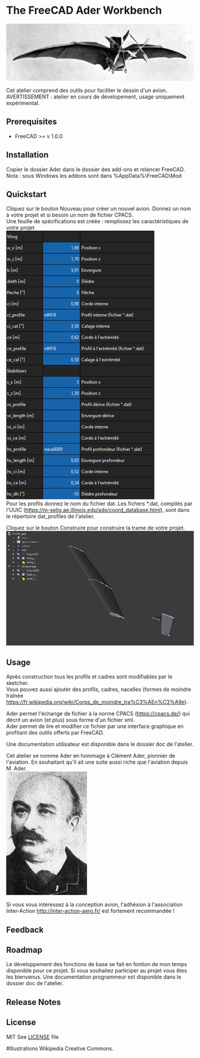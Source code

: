 # The FreeCAD Ader Workbench

![L'Avion](/doc/resources/avion_ader.png)

Cet atelier comprend des outils pour faciliter le dessin d'un avion.  
AVERTISSEMENT : atelier en cours de dévelopement, usage uniquement expérimental.  

## Prerequisites
* FreeCAD >= v 1.0.0  


## Installation
Copier le dossier Ader dans le dossier des add-ons et relancer FreeCAD.  
Nota : sous Windows les addons sont dans %AppData%\FreeCAD\Mod  

## Quickstart
Cliquez sur le bouton Nouveau pour créer un nouvel avion. Donnez un nom à votre projet et si besoin un nom de fichier CPACS.  
Une feuille de spécifications est créée : remplissez les caractéristiques de votre projet  
![Specs](/doc/resources/ader_spec.png)  
Pour les profils donnez le nom du fichier dat. Les fichers *.dat, compilés par l'UUIC (https://m-selig.ae.illinois.edu/ads/coord_database.html), sont dans le répertoire dat_profiles de l'atelier.  

Cliquez sur le bouton Construire pour construire la trame de votre projet.  
![Build](/doc/resources/ader_build.png)  

## Usage
Après construction tous les profils et cadres sont modifiables par le sketcher.  
Vous pouvez aussi ajouter des profils, cadres, nacelles (formes de moindre traînée https://fr.wikipedia.org/wiki/Corps_de_moindre_tra%C3%AEn%C3%A9e).  

Ader permet l'échange de fichier à la norme CPACS (https://cpacs.de/) qui décrit un avion (et plus) sous forme d'un fichier xml.  
Ader permet de lire et modifier ce fichier par une interface graphique en profitant des outils offerts par FreeCAD.  

Une documentation utilisateur est disponible dans le dossier doc de l'atelier.  

Cet atelier se nomme Ader en hommage à Clément Ader, pionnier de l'aviation. En souhaitant qu'il ait une suite aussi riche que l'aviation depuis M. Ader.  
![Ader-Clement](/doc/resources/clement_ader_1891.jpg)  

Si vous vous intéressez à la conception avion, l'adhésion à l'association Inter-Action http://inter-action-aero.fr/ est fortement recommandée !

## Feedback


## Roadmap
Le développement des fonctions de base se fait en fontion de mon temps disponible pour ce projet.
Si vous souhaitez participer au projet vous êtes les bienvenus.
Une documentation programmeur est disponible dans le dossier doc de l'atelier.

## Release Notes


## License
MIT
See [LICENSE](LICENSE) file

#Illustrations 
Wikipedia Creative Commons.

